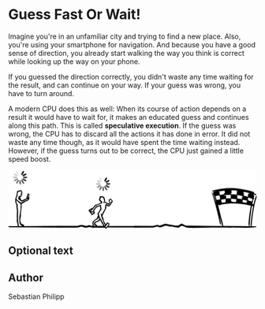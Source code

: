 <!-- BEGIN TITLE -->
# Guess Fast Or Wait!
<!-- END TITLE -->

<!-- BEGIN BODY -->
Imagine you're in an unfamiliar city and trying to find a new place.
Also, you're using your smartphone for navigation.  And because you
have a good sense of direction, you already start walking the way you
think is correct while looking up the way on your phone.

If you guessed the direction correctly, you didn't waste any time
waiting for the result, and can continue on your way.  If your guess
was wrong, you have to turn around.

A modern CPU does this as well: When its course of action depends on a
result it would have to wait for, it makes an educated guess and
continues along this path.  This is called **speculative execution**.
If the guess was wrong, the CPU has to discard all the actions it has
done in error.  It did not waste any time though, as it would have
spent the time waiting instead.  However, if the guess turns out to be
correct, the CPU just gained a little speed boost.
<!-- END BODY -->


![Image title](../images/image-110-guess-fast-or-wait.svg)


## Optional text
<!-- BEGIN OPTIONAL -->
<!-- END OPTIONAL -->



## Author
<!-- BEGIN AUTHOR -->
Sebastian Philipp
<!-- END AUTHOR -->
